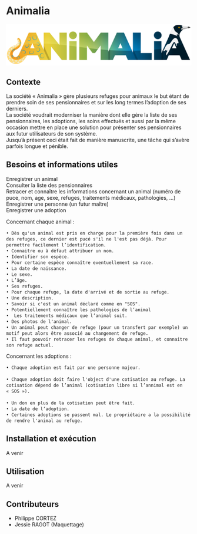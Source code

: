 # Animalia

![logo animalia](./.github/images/animalia_logo.png)



## Contexte

La société « Animalia » gère plusieurs refuges pour animaux le but étant de prendre soin de ses pensionnaires et sur les long termes l’adoption de ses derniers.  
La société voudrait moderniser la manière dont elle gère la liste de ses pensionnaires, les adoptions, les soins effectués et aussi par la même occasion mettre en place une solution pour présenter ses pensionnaires aux futur utilisateurs de son système.  
Jusqu’à présent ceci était fait de manière manuscrite, une tâche qui s’avère parfois longue et pénible.  



## Besoins et informations utiles

Enregistrer un animal  
Consulter la liste des pensionnaires  
Retracer et connaître les informations concernant un animal (numéro de puce, nom, age, sexe, refuges, traitements médicaux, pathologies, ...)  
Enregistrer une personne (un futur maître)  
Enregistrer une adoption  


Concernant chaque animal :

    • Dès qu'un animal est pris en charge pour la première fois dans un des refuges, ce dernier est pucé s'il ne l'est pas déjà. Pour permettre facilement l’identification.  
    • Connaitre ou à défaut attribuer un nom.
    • Identifier son espèce.
    • Pour certaine espèce connaître eventuellement sa race.
    • La date de naissance.
    • Le sexe.
    • L’âge.
    • Ses refuges.
    • Pour chaque refuge, la date d'arrivé et de sortie au refuge.
    • Une description.
    • Savoir si c'est un animal déclaré comme en "SOS".
    • Potentiellement connaître les pathologies de l’animal
    •  Les traitements médicaux que l’animal suit.
    • Des photos de l'animal.
    • Un animal peut changer de refuge (pour un transfert par exemple) un motif peut alors être associé au changement de refuge.
    • Il faut pouvoir retracer les refuges de chaque animal, et connaitre son refuge actuel.


Concernant les adoptions :

    • Chaque adoption est fait par une personne majeur.
      
    • Chaque adoption doit faire l'object d'une cotisation au refuge. La cotisation dépend de l’animal (cotisation libre si l’annimal est en « SOS »).
      
    • Un don en plus de la cotisation peut être fait.
    • La date de l’adoption.
    • Certaines adoptions se passent mal. Le propriétaire a la possibilité de rendre l'animal au refuge.



## Installation et exécution 

A venir



## Utilisation

A venir



## Contributeurs

* Philippe CORTEZ
* Jessie RAGOT (Maquettage)